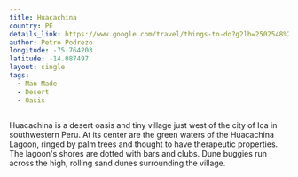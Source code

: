```yaml
---
title: Huacachina
country: PE
details_link: https://www.google.com/travel/things-to-do?g2lb=2502548%2C4258168%2C4270442%2C4271060%2C4306835%2C4308227%2C4317915%2C4322823%2C4328159%2C4371335%2C4401769%2C4419364%2C4424916%2C4425458%2C4429191%2C4432285%2C4433754%2C4436126%2C4443999%2C4444971%2C4270859%2C4284970%2C4291517%2C4412693&hl=en&gl=ca&un=1&dest_mid=%2Fm%2F03q_bz&dest_state_type=main&dest_src=kl&sa=X&ved=2ahUKEwiF__PS3JjsAhVsmeAKHSnlAFgQri4wJnoECA8QAw#ttdm=-14.087939_-75.763127_15
author: Petro Podrezo
longitude: -75.764203
latitude: -14.087497
layout: single
tags:
  - Man-Made
  - Desert
  - Oasis
---
```

Huacachina is a desert oasis and tiny village just west of the city of Ica in southwestern Peru. At its center are the green waters of the Huacachina Lagoon, ringed by palm trees and thought to have therapeutic properties. The lagoon's shores are dotted with bars and clubs. Dune buggies run across the high, rolling sand dunes surrounding the village.
